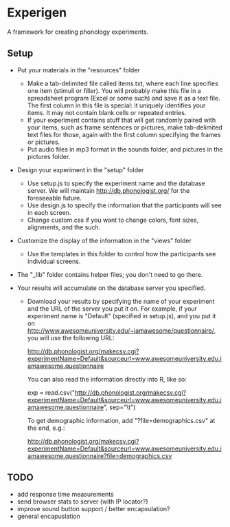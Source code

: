 # Experigen

A framework for creating phonology experiments.



## Setup

* Put your materials in the "resources" folder
  - Make a tab-delimited file called items.txt, where each line specifies
    one item (stimuli or filler). You will probably make this file in a
    spreadsheet program (Excel or some such) and save it as a text file. The
    first column in this file is special:  it uniquely identifies your items.
    It may not contain blank cells or repeated entries.
  - If your experiment contains stuff that will get randomly paired with
    your items, such as frame sentences or pictures, make tab-delimited text
    files for those, again with the first column specifying the frames
    or pictures.
  - Put audio files in mp3 format in the sounds folder, and pictures in
    the pictures folder.

* Design your experiment in the "setup" folder

  - Use setup.js to specify the experiment name and the database
    server. We will maintain http://db.phonologist.org/ for the foreseeable
    future. 
  - Use design.js to specify the information that the participants will see
    in each screen. 
  - Change custom.css if you want to change colors, font sizes, alignments,
    and the such.

* Customize the display of the information in the "views" folder

  - Use the templates in this folder to control how the participants
    see individual screens.


* The "_lib" folder contains helper files; you don't need to go there. 

* Your results will accumulate on the database server you specified. 

  - Download your results by specifying the name of your experiment
    and the URL of the server you put it on. For example, if your experiment
    name is "Default" (specified in setup.js), and you put it on
    http://www.awesomeuniversity.edu/~iamawesome/questionnaire/,
    you will use the following URL:
    
    http://db.phonologist.org/makecsv.cgi?experimentName=Default&sourceurl=www.awesomeuniversity.edu.iamawesome.questionnaire

	You can also read the information directly into R, like so:
	
	exp = read.csv("http://db.phonologist.org/makecsv.cgi?experimentName=Default&sourceurl=www.awesomeuniversity.edu.iamawesome.questionnaire", sep="\t")
	
	To get demographic information, add "?file=demographics.csv" at the end, e.g.:
	
	http://db.phonologist.org/makecsv.cgi?experimentName=Default&sourceurl=www.awesomeuniversity.edu.iamawesome.questionnaire?file=demographics.csv


## TODO

* add response time measurements 
* send browser stats to server (with IP locator?)
* improve sound button support / better encapsulation?
* general encapuslation
